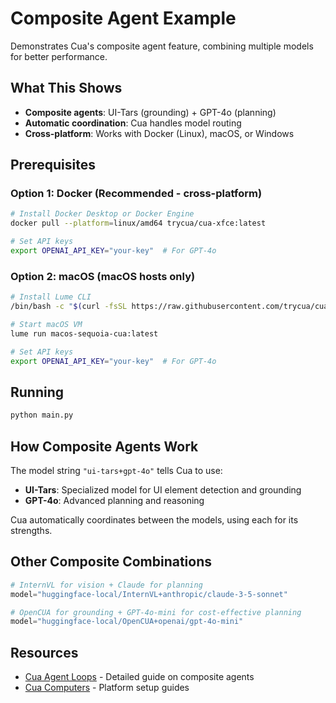 # Composite Agent Example

Demonstrates Cua's composite agent feature, combining multiple models for better performance.

## What This Shows

- **Composite agents**: UI-Tars (grounding) + GPT-4o (planning)
- **Automatic coordination**: Cua handles model routing
- **Cross-platform**: Works with Docker (Linux), macOS, or Windows

## Prerequisites

### Option 1: Docker (Recommended - cross-platform)

```bash
# Install Docker Desktop or Docker Engine
docker pull --platform=linux/amd64 trycua/cua-xfce:latest

# Set API keys
export OPENAI_API_KEY="your-key"  # For GPT-4o
```

### Option 2: macOS (macOS hosts only)

```bash
# Install Lume CLI
/bin/bash -c "$(curl -fsSL https://raw.githubusercontent.com/trycua/cua/main/libs/lume/scripts/install.sh)"

# Start macOS VM
lume run macos-sequoia-cua:latest

# Set API keys
export OPENAI_API_KEY="your-key"  # For GPT-4o
```

## Running

```bash
python main.py
```

## How Composite Agents Work

The model string `"ui-tars+gpt-4o"` tells Cua to use:
- **UI-Tars**: Specialized model for UI element detection and grounding
- **GPT-4o**: Advanced planning and reasoning

Cua automatically coordinates between the models, using each for its strengths.

## Other Composite Combinations

```python
# InternVL for vision + Claude for planning
model="huggingface-local/InternVL+anthropic/claude-3-5-sonnet"

# OpenCUA for grounding + GPT-4o-mini for cost-effective planning
model="huggingface-local/OpenCUA+openai/gpt-4o-mini"
```

## Resources

- [Cua Agent Loops](https://docs.cua.ai/docs/agent-sdk/agent-loops) - Detailed guide on composite agents
- [Cua Computers](https://docs.cua.ai/docs/computer-sdk/computers) - Platform setup guides
